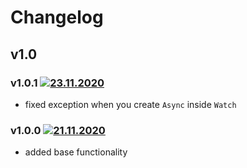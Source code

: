 # Changelog

## v1.0
### v1.0.1 [![23.11.2020](https://img.shields.io/date/1606154855780)](https://github.com/d8corp/watch-state-async/tree/v1.0.1)
- fixed exception when you create `Async` inside `Watch`
### v1.0.0 [![21.11.2020](https://img.shields.io/date/1605974991)](https://github.com/d8corp/watch-state-async/tree/v1.0.0)
- added base functionality
